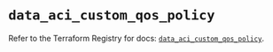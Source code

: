 # `data_aci_custom_qos_policy`

Refer to the Terraform Registry for docs: [`data_aci_custom_qos_policy`](https://registry.terraform.io/providers/ciscodevnet/aci/2.17.0/docs/data-sources/custom_qos_policy).
